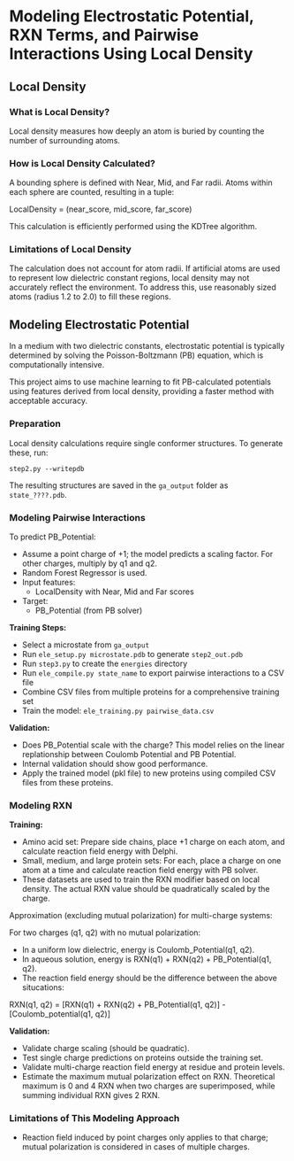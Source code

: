 # Modeling Electrostatic Potential, RXN Terms, and Pairwise Interactions Using Local Density

## Local Density

### What is Local Density?
Local density measures how deeply an atom is buried by counting the number of surrounding atoms.

### How is Local Density Calculated?
A bounding sphere is defined with Near, Mid, and Far radii. Atoms within each sphere are counted, resulting in a tuple:

LocalDensity = (near_score, mid_score, far_score)

This calculation is efficiently performed using the KDTree algorithm.

### Limitations of Local Density
The calculation does not account for atom radii. If artificial atoms are used to represent low dielectric constant regions, local density may not accurately reflect the environment. To address this, use reasonably sized atoms (radius 1.2 to 2.0) to fill these regions.

## Modeling Electrostatic Potential

In a medium with two dielectric constants, electrostatic potential is typically determined by solving the Poisson-Boltzmann (PB) equation, which is computationally intensive.

This project aims to use machine learning to fit PB-calculated potentials using features derived from local density, providing a faster method with acceptable accuracy.

### Preparation
Local density calculations require single conformer structures. To generate these, run:
```
step2.py --writepdb
```
The resulting structures are saved in the `ga_output` folder as `state_????.pdb`.

### Modeling Pairwise Interactions

To predict PB_Potential:
- Assume a point charge of +1; the model predicts a scaling factor. For other charges, multiply by q1 and q2.
- Random Forest Regressor is used.
- Input features:
    - LocalDensity with Near, Mid and Far scores
- Target:
    - PB_Potential (from PB solver)

**Training Steps:**
- Select a microstate from `ga_output`
- Run `ele_setup.py microstate.pdb` to generate `step2_out.pdb`
- Run `step3.py` to create the `energies` directory
- Run `ele_compile.py state_name` to export pairwise interactions to a CSV file
- Combine CSV files from multiple proteins for a comprehensive training set
- Train the model: `ele_training.py pairwise_data.csv`

**Validation:**
- Does PB_Potential scale with the charge? This model relies on the linear replationship between Coulomb Potential and PB Potential.
- Internal validation should show good performance.
- Apply the trained model (pkl file) to new proteins using compiled CSV files from these proteins.

### Modeling RXN

**Training:**
- Amino acid set: Prepare side chains, place +1 charge on each atom, and calculate reaction field energy with Delphi.
- Small, medium, and large protein sets: For each, place a charge on one atom at a time and calculate reaction field energy with PB solver.
- These datasets are used to train the RXN modifier based on local density. The actual RXN value should be quadratically scaled by the charge.

Approximation (excluding mutual polarization) for multi-charge systems:

For two charges (q1, q2) with no mutual polarization:
- In a uniform low dielectric, energy is Coulomb_Potential(q1, q2).
- In aqueous solution, energy is RXN(q1) + RXN(q2) + PB_Potential(q1, q2).
- The reaction field energy should be the difference between the above situcations:

RXN(q1, q2) = [RXN(q1) + RXN(q2) + PB_Potential(q1, q2)] - [Coulomb_potential(q1, q2)]

**Validation:**
- Validate charge scaling (should be quadratic).
- Test single charge predictions on proteins outside the training set.
- Validate multi-charge reaction field energy at residue and protein levels.
- Estimate the maximum mutual polarization effect on RXN. Theoretical maximum is 0 and 4 RXN when two charges are superimposed, while summing individual RXN gives 2 RXN.

### Limitations of This Modeling Approach
- Reaction field induced by point charges only applies to that charge; mutual polarization is considered in cases of multiple charges.
